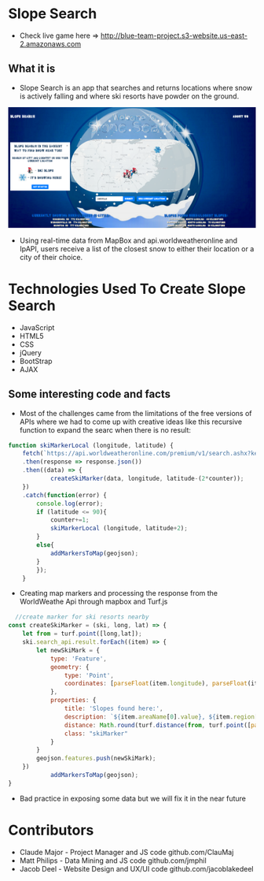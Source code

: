 # Slope Search

- Check live game here => http://blue-team-project.s3-website.us-east-2.amazonaws.com

## What it is

- Slope Search is an app that searches and returns locations where snow is actively falling and where ski resorts have powder on the ground.

![Image of Slope Search](images/SlopeSearch.png)

- Using real-time data from MapBox and api.worldweatheronline and IpAPI, users receive a list of the closest snow to either their location or a city of their choice.



# Technologies Used To Create Slope Search

- JavaScript
- HTML5
- CSS
- jQuery
- BootStrap
- AJAX

## Some interesting code and facts

- Most of the challenges came from the limitations of the free versions of APIs where we had to come up with creative ideas like this recursive function to expand the searc when there is no result:
```javascript
function skiMarkerLocal (longitude, latitude) {
    fetch(`https://api.worldweatheronline.com/premium/v1/search.ashx?key=${apiKey2}&q=${latitude},${longitude}&format=json&num_of_results=7&wct=Ski`)
    .then(response => response.json())
    .then((data) => {
            createSkiMarker(data, longitude, latitude-(2*counter));
    })
    .catch(function(error) {
        console.log(error);
        if (latitude <= 90){
            counter+=1;
            skiMarkerLocal (longitude, latitude+2);
        }
        else{
            addMarkersToMap(geojson);
        }
        });
    }
```
- Creating map markers and processing the response from the WorldWeathe Api through mapbox and Turf.js
```javascript
  //create marker for ski resorts nearby
const createSkiMarker = (ski, long, lat) => {
    let from = turf.point([long,lat]);
    ski.search_api.result.forEach((item) => {
        let newSkiMark = {
            type: 'Feature',
            geometry: {
                type: 'Point',
                coordinates: [parseFloat(item.longitude), parseFloat(item.latitude)]
            },
            properties: {
                title: 'Slopes found here:',
                description: `${item.areaName[0].value}, ${item.region[0].value} `,
                distance: Math.round(turf.distance(from, turf.point([parseFloat(item.longitude), parseFloat(item.latitude)]))),
                class: "skiMarker"
            }
        }
        geojson.features.push(newSkiMark);
    })
            addMarkersToMap(geojson);
}
```
- Bad practice in exposing some data but we will fix it in the near future

# Contributors
- Claude Major - Project Manager and JS code github.com/ClauMaj
- Matt Philips - Data Mining and JS code github.com/jmphil
- Jacob Deel - Website Design and UX/UI code github.com/jacoblakedeel
